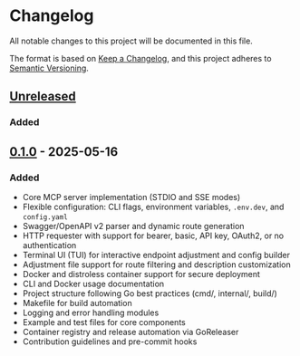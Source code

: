 # Changelog

All notable changes to this project will be documented in this file.

The format is based on [Keep a Changelog](https://keepachangelog.com/en/1.1.0/),
and this project adheres to [Semantic Versioning](https://semver.org/spec/v2.0.0.html).

## [Unreleased]

### Added

## [0.1.0] - 2025-05-16

### Added
- Core MCP server implementation (STDIO and SSE modes)
- Flexible configuration: CLI flags, environment variables, `.env.dev`, and `config.yaml`
- Swagger/OpenAPI v2 parser and dynamic route generation
- HTTP requester with support for bearer, basic, API key, OAuth2, or no authentication
- Terminal UI (TUI) for interactive endpoint adjustment and config builder
- Adjustment file support for route filtering and description customization
- Docker and distroless container support for secure deployment
- CLI and Docker usage documentation
- Project structure following Go best practices (cmd/, internal/, build/)
- Makefile for build automation
- Logging and error handling modules
- Example and test files for core components
- Container registry and release automation via GoReleaser
- Contribution guidelines and pre-commit hooks

[Unreleased]: https://github.com/brizzai/auto-mcp/compare/v0.1.0...HEAD
[0.1.0]: https://github.com/brizzai/auto-mcp/releases/tag/v0.1.0
